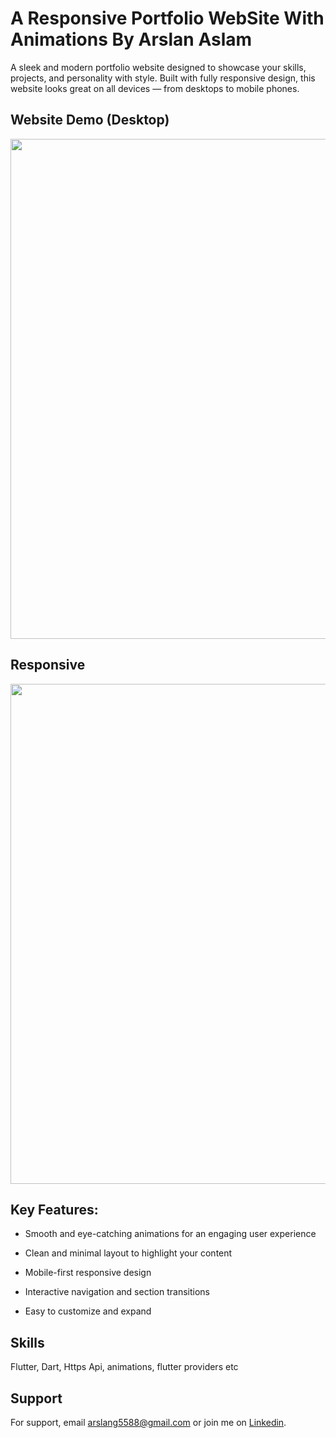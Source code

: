 
# A Responsive Portfolio WebSite With Animations By Arslan Aslam

A sleek and modern portfolio website designed to showcase your skills, projects, and personality with style. Built with fully responsive design, this website looks great on all devices — from desktops to mobile phones.


## Website Demo (Desktop)

<img align="center"  width="1000" height="800" src="https://github.com/arslan-aslam-brw/arslan-aslam-portfolio-web-flutter/blob/master/assets/Demo_Portfolio_desktop-ezgif.com.gif">


## Responsive
<img align="center"  width="1000" height="800" src="https://github.com/arslan-aslam-brw/arslan-aslam-portfolio-web-flutter/blob/master/assets/Demo_Portfolio_responsive-ezgif.com.gif">



## Key Features:

- Smooth and eye-catching animations for an engaging user experience

- Clean and minimal layout to highlight your content

- Mobile-first responsive design

- Interactive navigation and section transitions

- Easy to customize and expand

  
## Skills
Flutter, Dart, Https Api, animations, flutter providers etc 


## Support

For support, email arslang5588@gmail.com or join me on <a href = "https://www.linkedin.com/in/arslanaslam77/" >Linkedin</a>.

